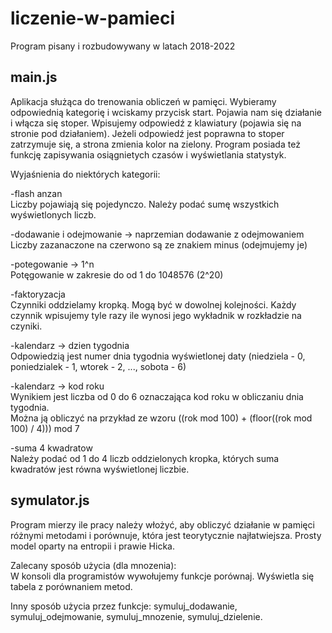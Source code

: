# liczenie-w-pamieci

Program pisany i rozbudowywany w latach 2018-2022 

main.js
---------------------------------------------------

Aplikacja służąca do trenowania obliczeń w pamięci.
Wybieramy odpowiednią kategorię i wciskamy przycisk start. Pojawia nam się działanie i włącza się stoper. Wpisujemy odpowiedź z klawiatury (pojawia się na stronie pod działaniem). Jeżeli odpowiedź jest poprawna to stoper zatrzymuje się, a strona zmienia kolor na zielony.
Program posiada też funkcję zapisywania osiągnietych czasów i wyświetlania statystyk.

Wyjaśnienia do niektórych kategorii:

-flash anzan <br>
Liczby pojawiają się pojedynczo. Należy podać sumę wszystkich wyświetlonych liczb.

-dodawanie i odejmowanie -> naprzemian dodawanie z odejmowaniem <br>
Liczby zazanaczone na czerwono są ze znakiem minus (odejmujemy je)

-potegowanie -> 1^n <br>
Potęgowanie w zakresie do od 1 do 1048576 (2^20)

-faktoryzacja <br>
Czynniki oddzielamy kropką. Mogą być w dowolnej kolejności. Każdy czynnik wpisujemy tyle razy ile wynosi jego wykładnik w rozkładzie na czyniki.

-kalendarz -> dzien tygodnia <br>
Odpowiedzią jest numer dnia tygodnia wyświetlonej daty (niedziela - 0, poniedzialek - 1, wtorek - 2, ..., sobota - 6)

-kalendarz -> kod roku <br>
Wynikiem jest liczba od 0 do 6 oznaczająca kod roku w obliczaniu dnia tygodnia.<br>
Można ją obliczyć na przykład ze wzoru ((rok mod 100) + (floor((rok mod 100) / 4))) mod 7

-suma 4 kwadratow <br>
Należy podać od 1 do 4 liczb oddzielonych kropka, których suma kwadratów jest równa wyświetlonej liczbie.


symulator.js
---------------------------------------------------

Program mierzy ile pracy należy włożyć, aby obliczyć działanie w pamięci różnymi metodami i porównuje, która jest teorytycznie najłatwiejsza.
Prosty model oparty na entropii i prawie Hicka.

Zalecany sposób użycia (dla mnozenia): <br>
W konsoli dla programistów wywołujemy funkcje porównaj.
Wyświetla się tabela z porównaniem metod.

Inny sposób użycia przez funkcje: symuluj_dodawanie, symuluj_odejmowanie, symuluj_mnozenie, symuluj_dzielenie. 



